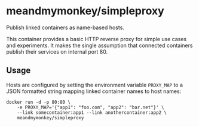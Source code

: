 meandmymonkey/simpleproxy
=========================

Publish linked containers as name-based hosts.

This container provides a basic HTTP reverse proxy for
simple use cases and experiments. It makes the single
assumption that connected containers publish their
services on internal port 80.


Usage
-----

Hosts are configured by setting the environment variable 
```PROXY_MAP``` to a JSON formatted string mapping linked
container names to host names:

```
docker run -d -p 80:80 \
    -e PROXY_MAP='{"app1": "foo.com", "app2": "bar.net"}' \
    --link somecontainer:app1 --link anothercontainer:app2 \
    meandmymonkey/simpleproxy
```
